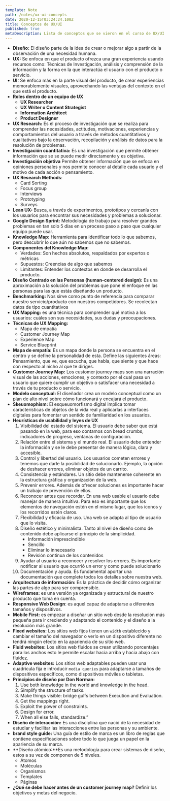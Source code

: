 ```yaml
---
template: Note
path: /notes/ux-ui-concepts
date: 2020-12-15T03:24:24.100Z
title: Conceptos de UX/UI
published: true
metaDescription: Lista de conceptos que se vieron en el curso de UX/UI de Bedu.
---
```


- **Diseño:** El diseño parte de la idea de crear o mejorar algo a partir de la observación de una necesidad humana.
- **UX:** Se enfoca en que el producto ofrezca una gran experiencia usando recursos como: Técnicas de Investigación, análisis y comprensión de la información y la forma en la que interactúa el usuario con el producto o servicio.
- **UI:** Se enfoca más en la parte visual del producto, de crear experiencias memorablemente visuales, aprovechando las ventajas del contexto en el que está el producto.
- **Roles dentro de un equipo de UX**
  - **UX Researcher**
  - **UX Writer o Content Strategist**
  - **Information Architect**
  - **Product Designer**
- **UX Research:** Es el proceso de investigación que se realiza para comprender las necesidades, actitudes, motivaciones, experiencias y comportamientos del usuario a través de métodos cuantitativos y cualitativos bajo la observación, recopilación y análisis de datos para la resolución de problemas.
- **Investigación cuantitativa:** Es una investigación que permite obtener información que se se puede medir directamente y es objetiva.
- **Investigación objetiva** Permite obtener información que se enfoca en opiniones personales y nos permite conocer al detalle cada usuario y el motivo de cada acción o pensamiento.
- **UX Research Methods**:
  - Card Sorting
  - Focus group
  - Interviews
  - Prototyping
  - Surveys
- **Lean UX:** Busca, a través de experimentos, prototipos y cercanía con los usuarios para encontrar sus necesidades y problemas a solucionar.
- **Google Design Sprint:** Metodología de trabajo para resolver grandes problemas en tan solo 5 días en un proceso paso a paso que cualquier equipo puede usar.
- **Knowledge Map:** Herramienta para identificar todo lo que sabemos, pero descubrir lo que aún no sabemos que no sabemos.
- **Componentes del Knowledge Map:**
  - Verdades: Son hechos absolutos, respaldados por expertos o métricas
  - Supuestos: Creencias de algo que sabemos
  - Limitantes: Entender los contextos en donde se desarrolla el producto.
- **Diseño Centrado en las Personas (human-centered design):** Es una aproximación a la solución del problemas que pone el enfoque en las personas para las que estás diseñando un producto.
- **Benchmarking:** Nos sirve como punto de referencia para comparar nuestro servicio/producto con nuestros competidores. Se recolectan datos de tipo cuantitativos
- **UX Mapping:** es una técnica para comprender qué motiva a los usuarios: cuáles son sus necesidades, sus dudas y preocupaciones.
- **Técnicas de UX Mapping:**
  - Mapa de empatía
  - Customer Journey Map
  - Experience Map
  - Service Blueprint
- **Mapa de empatía:** Es un mapa donde la persona se encuentra en el centro y se define la personalidad de esta. Define las siguientes áreas: Pensamiento, que ve, que escucha, que habla, que siente y que hace con respecto al nicho al que te diriges.
- **Customer Journey Map:** Los customer journey maps son una narración visual de las acciones, emociones, y contexto por el cual pasa un usuario que quiere cumplir un objetivo o satisfacer una necesidad a través de tu producto o servicio.
- **Modelo conceptual:** El diseñador crea un modelo conceptual como un plan de alto nivel sobre cómo funcionará y encajará el producto.
- **Skeuomophism:** El esqueuomorfismo digital implica tomar características de objetos de la vida real y aplicarlas a interfaces digitales para fomentar un sentido de familiaridad en los usuarios.
- **Heurísticas de usabilidad y leyes de UX**
  1.  Visibilidad del estado del sistema. El usuario debe saber que está pasando en la web, para eso contamos con bread crumbs, indicadores de progreso, ventanas de configuración.
  2.  Relación entre el sistema y el mundo real. El usuario debe entender la información y se le debe presentar de manera lógica, clara y accesible.
  3.  Control y libertad del usuario. Los usuarios cometen errores y tenemos que darle la posibilidad de solucionarlo. Ejemplo, la opción de deshacer errores, eliminar objetos de un carrito.
  4.  Consistencia y estándares. Un sitio debe mantenerse coherente en la estructura gráfica y organización de la web.
  5.  Prevenir errores. Además de ofrecer soluciones es importante hacer un trabajo de prevención de ellos.
  6.  Reconocer antes que recordar. En una web usable el usuario debe manejar de manera intuitiva. Para eso es importante que los elementos de navegación estén en el mismo lugar, que los iconos y los recorridos estén claros.
  7.  Flexibilidad y eficacia de uso. Una web se adapta al tipo de usuario que lo visita.
  8.  Diseño estético y minimalista. Tanto al nivel de diseño como de contenido debe aplicarse el principio de la simplicidad.
      - Información imprescindible
      - Sencillo
      - Eliminar lo innecesario
      - Revisión continua de los contenidos
  9.  Ayudar al usuario a reconocer y resolver los errores. Es importante notificar al usuario que ocurrió un error y como puede solucionarlo
  10. Documentación y ayuda. Es fundamental aportar una documentación que complete todos los detalles sobre nuestra web.
- **Arquitectura de información:** Es la práctica de decidir cómo organizar las partes de algo para ser comprensible.
- **Wireframes:** es una versión ya organizada y estructural de nuestro producto que toma en cuenta.
- **Responsive Web Design**: es aquel capaz de adaptarse a diferentes tamaños y dispositivos.
- **Mobile First:** es empezar a diseñar un sitio web desde la resolución más pequeña para ir creciendo y adaptando el contenido y el diseño a la resolución más grande.
- **Fixed websites:** Los sitios web fijos tienen un `width` establecido y cambiar el tamaño del navegador o verlo en un dispositivo diferente no tendrá ningún efecto en la apariencia de su sitio web.
- **Fluid websites:** Los sitios web fluidos se crean utilizando porcentajes para los anchos esto le permite escalar hacia arriba y hacia abajo con fluidez.
- **Adaptive websites:** Los sitios web adaptables pueden usar una cuadrícula fija e introducir `media queries` para adaptarse a tamaños de dispositivos específicos, como dispositivos móviles o tabletas.
- **Principios de diseño por Don Norman:**
  1.  Use both knowledge in the world and knowledge in the head.
  2.  Simplify the structure of tasks.
  3.  Make things visible: bridge gulfs between Execution and Evaluation.
  4.  Get the mappings right.
  5.  Exploit the power of constraints.
  6.  Design for error.
  7.  When all else fails, standardize.”
- **Diseño de interacción:** Es una disciplina que nació de la necesidad de estudiar y facilitar las interacciones entre las personas y su ambiente.
- **brand style guide:** Una guía de estilo de marca es un libro de reglas que contiene especificaciones sobre todo lo que juega un papel en la apariencia de su marca.
- **Diseño atómico:**Es una metodología para crear sistemas de diseño, estos a su vez de componen de 5 niveles.
  - Átomos
  - Moléculas
  - Organismos
  - Templates
  - Páginas
- **¿Qué se debe hacer antes de un customer journey map?** Definir los objetivos y metas del negocio.
